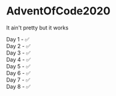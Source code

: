 # AdventOfCode2020
It ain't pretty but it works


Day 1 - ✅\
Day 2 - ✅\
Day 3 - ✅\
Day 4 - ✅\
Day 5 - ✅\
Day 6 - ✅\
Day 7 - ✅\
Day 8 - ✅
